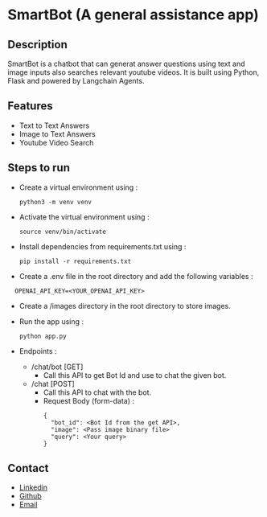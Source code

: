 # SmartBot (A general assistance app)

## Description
SmartBot is a chatbot that can generat answer questions using text and image inputs also searches relevant youtube videos. It is built using Python, Flask and powered by Langchain Agents.

## Features
- Text to Text Answers
- Image to Text Answers
- Youtube Video Search

## Steps to run

- Create a virtual environment using :

  ```python3 -m venv venv```

- Activate the virtual environment using :

  ```source venv/bin/activate```
  
- Install dependencies from requirements.txt using :

  ```pip install -r requirements.txt```

- Create a .env file in the root directory and add the following variables :

```
  OPENAI_API_KEY=<YOUR_OPENAI_API_KEY>
```

- Create a /images directory in the root directory to store images.

- Run the app using :

  ```python app.py```
- Endpoints :
  - /chat/bot [GET]
    - Call this API to get Bot Id and use to chat the given bot.
  - /chat [POST]
    - Call this API to chat with the bot.
    - Request Body (form-data) :
      ```
      {
        "bot_id": <Bot Id from the get API>,
        "image": <Pass image binary file>
        "query": <Your query>
      }
      ```


## Contact
- [Linkedin](https://www.linkedin.com/in/rohit-yadav-sde/)
- [Github](https://github.com/rohity123456)
- [Email](mailto:rohity123456@gmail.com)
